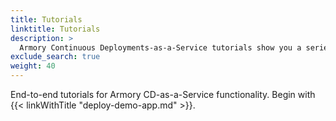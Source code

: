 ```yaml
---
title: Tutorials
linktitle: Tutorials
description: >
  Armory Continuous Deployments-as-a-Service tutorials show you a series of steps, or tasks, to achieve a goal.
exclude_search: true
weight: 40
---
```


End-to-end tutorials for Armory CD-as-a-Service functionality. Begin with {{< linkWithTitle "deploy-demo-app.md" >}}.